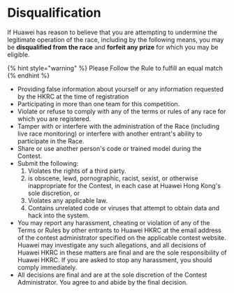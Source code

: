 # Disqualification

If Huawei has reason to believe that you are attempting to undermine the legitimate operation of the race, including by the following means, you may be **disqualified from the race** and **forfeit any prize** for which you may be eligible.

{% hint style="warning" %}
Please Follow the Rule to fulfill an equal match
{% endhint %}

* Providing false information about yourself or any information requested by the HKRC at the time of registration
* Participating in more than one team for this competition.
* Violate or refuse to comply with any of the terms or rules of any race for which you are registered.
* Tamper with or interfere with the administration of the Race \(including live race monitoring\) or interfere with another entrant's ability to participate in the Race.
* Share or use another person's code or trained model during the Contest.
* Submit the following:
  1. Violates the rights of a third party.
  2. is obscene, lewd, pornographic, racist, sexist, or otherwise inappropriate for the Contest, in each case at Huawei Hong Kong's sole discretion, or
  3. Violates any applicable law.
  4. Contains unrelated code or viruses that attempt to obtain data and hack into the system.
* You may report any harassment, cheating or violation of any of the Terms or Rules by other entrants to Huawei HKRC at the email address of the contest administrator specified on the applicable contest website. Huawei may investigate any such allegations, and all decisions of Huawei HKRC in these matters are final and are the sole responsibility of Huawei HKRC. If you are asked to stop any harassment, you should comply immediately.
* All decisions are final and are at the sole discretion of the Contest Administrator. You agree to and abide by the final decision.

